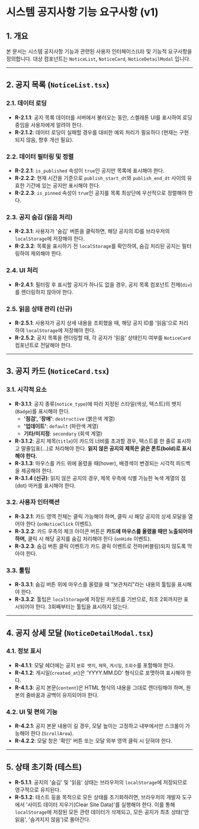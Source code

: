 # 시스템 공지사항 기능 요구사항 (v1)

## 1. 개요
본 문서는 시스템 공지사항 기능과 관련된 사용자 인터페이스(UI) 및 기능적 요구사항을 정의합니다. 대상 컴포넌트는 `NoticeList`, `NoticeCard`, `NoticeDetailModal` 입니다.

---

## 2. 공지 목록 (`NoticeList.tsx`)

### 2.1. 데이터 로딩
- **R-2.1.1**: 공지 목록 데이터를 서버에서 불러오는 동안, 스켈레톤 UI를 표시하여 로딩 중임을 사용자에게 알려야 한다.
- **R-2.1.2**: 데이터 로딩이 실패할 경우를 대비한 예외 처리가 필요하다 (현재는 구현되지 않음, 향후 개선 필요).

### 2.2. 데이터 필터링 및 정렬
- **R-2.2.1**: `is_published` 속성이 `true`인 공지만 목록에 표시해야 한다.
- **R-2.2.2**: 현재 시간을 기준으로 `publish_start_dt`와 `publish_end_dt` 사이의 유효한 기간에 있는 공지만 표시해야 한다.
- **R-2.2.3**: `is_pinned` 속성이 `true`인 공지를 목록 최상단에 우선적으로 정렬해야 한다.

### 2.3. 공지 숨김 (읽음 처리)
- **R-2.3.1**: 사용자가 '숨김' 버튼을 클릭하면, 해당 공지의 ID를 브라우저의 `localStorage`에 저장해야 한다.
- **R-2.3.2**: 목록을 표시하기 전 `localStorage`를 확인하여, 숨김 처리된 공지는 필터링하여 제외해야 한다.

### 2.4. UI 처리
- **R-2.4.1**: 필터링 후 표시할 공지가 하나도 없을 경우, 공지 목록 컴포넌트 전체(`div`)를 렌더링하지 않아야 한다.

### 2.5. 읽음 상태 관리 (신규)
- **R-2.5.1**: 사용자가 공지 상세 내용을 조회했을 때, 해당 공지 ID를 '읽음'으로 처리하여 `localStorage`에 저장해야 한다.
- **R-2.5.2**: 공지 목록을 렌더링할 때, 각 공지가 '읽음' 상태인지 여부를 `NoticeCard` 컴포넌트로 전달해야 한다.

---

## 3. 공지 카드 (`NoticeCard.tsx`)

### 3.1. 시각적 요소
- **R-3.1.1**: 공지 종류(`notice_type`)에 따라 지정된 스타일(색상, 텍스트)의 뱃지(`Badge`)를 표시해야 한다.
    - **'점검', '장애'**: `destructive` (붉은색 계열)
    - **'업데이트'**: `default` (파란색 계열)
    - **기타/미지정**: `secondary` (회색 계열)
- **R-3.1.2**: 공지 제목(`title`)이 카드의 너비를 초과할 경우, 텍스트를 한 줄로 표시하고 말줄임표(...)로 처리해야 한다. **읽지 않은 공지의 제목은 굵은 폰트(bold)로 표시해야 한다.**
- **R-3.1.3**: 마우스를 카드 위에 올렸을 때(hover), 배경색이 변경되는 시각적 피드백을 제공해야 한다.
- **R-3.1.4 (신규)**: 읽지 않은 공지의 경우, 제목 우측에 식별 가능한 녹색 계열의 점(dot) 마커를 표시해야 한다.

### 3.2. 사용자 인터랙션
- **R-3.2.1**: 카드 영역 전체는 클릭 가능해야 하며, 클릭 시 해당 공지의 상세 모달을 열어야 한다 (`onNoticeClick` 이벤트).
- **R-3.2.2**: 카드 우측의 체크 아이콘 버튼은 **카드에 마우스를 올렸을 때만 노출되어야 하며,** 클릭 시 해당 공지를 숨김 처리해야 한다 (`onHide` 이벤트).
- **R-3.2.3**: 숨김 버튼 클릭 이벤트가 카드 클릭 이벤트로 전파(버블링)되지 않도록 막아야 한다.

### 3.3. 툴팁
- **R-3.3.1**: 숨김 버튼 위에 마우스를 올렸을 때 "보관처리"라는 내용의 툴팁을 표시해야 한다.
- **R-3.3.2**: 툴팁은 `localStorage`에 저장된 카운트를 기반으로, 최초 2회까지만 표시되어야 한다. 3회째부터는 툴팁을 표시하지 않는다.

---

## 4. 공지 상세 모달 (`NoticeDetailModal.tsx`)

### 4.1. 정보 표시
- **R-4.1.1**: 모달 헤더에는 공지 `분류 뱃지`, `제목`, `게시일`, `조회수`를 포함해야 한다.
- **R-4.1.2**: 게시일(`created_at`)은 'YYYY.MM.DD' 형식으로 포맷하여 표시해야 한다.
- **R-4.1.3**: 공지 본문(`content`)은 HTML 형식의 내용을 그대로 렌더링해야 하며, 원본의 줄바꿈과 공백이 유지되어야 한다.

### 4.2. UI 및 편의 기능
- **R-4.2.1**: 공지 본문 내용이 길 경우, 모달 높이는 고정하고 내부에서만 스크롤이 가능해야 한다 (`ScrollArea`).
- **R-4.2.2**: 모달 창은 '확인' 버튼 또는 모달 외부 영역 클릭 시 닫혀야 한다.

---

## 5. 상태 초기화 (테스트)
- **R-5.1.1**: 공지의 '숨김' 및 '읽음' 상태는 브라우저의 `localStorage`에 저장되므로 영구적으로 유지된다.
- **R-5.1.2**: 테스트 등을 목적으로 모든 상태를 초기화하려면, 브라우저의 개발자 도구에서 '사이트 데이터 지우기(Clear Site Data)'를 실행해야 한다. 이를 통해 `localStorage`에 저장된 모든 관련 데이터가 삭제되고, 모든 공지가 최초 상태('안 읽음', '숨겨지지 않음')로 돌아간다. 